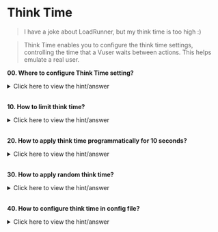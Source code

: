 # Think Time

> I have a joke about LoadRunner, but my think time is too high :)

> Think Time enables you to configure the think time settings, controlling the time that a Vuser waits between actions. This helps emulate a real user.

**00. Where to configure Think Time setting?**
<details><summary>Click here to view the hint/answer</summary>
<br/>
<p>
Go to Replay > Runtime Settings > General > Think Time.
</p>

![Think Time](./assets/00.jpg)

</details><br/>

**10. How to limit think time?**
<details><summary>Click here to view the hint/answer</summary>
<br/>
<p>
Go to Replay > Runtime Settings > General > Think Time, select any radio button option except Ignore think time and then check `Limit think time to` checkbox.
</p>

![Limit Think Time](./assets/10.jpg)

</details><br/>

**20. How to apply think time programmatically for 10 seconds?**
<details><summary>Click here to view the hint/answer</summary>
<br/>

```
	lr_think_time(10);

```

</details><br/>

**30. How to apply random think time?**
<details><summary>Click here to view the hint/answer</summary>
<br/>
<p>
Go to Replay > Runtime Settings > General > Think Time, select `Use random percentage of recorded think time` option.
</p>

![Pacing](./assets/30.jpg)

</details><br/>

**40. How to configure think time in config file?**
<details><summary>Click here to view the hint/answer</summary>
<br/>
<p>
Go to the desired script folder, open `default.cfg` file and edit the settings under `[ThinkTime]`.
</p>

</details><br/>